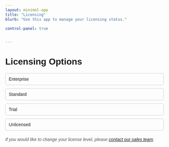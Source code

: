 ```yaml
---
layout: minimal-app
title: "Licensing"
blurb: "Use this app to manage your licensing status."

control-panel: true


---
```



<style>
body {
font-family: Arial, sans-serif;
}
.license-options {
margin: 20px 0;
}
.license-option {
margin: 10px 0;
padding: 10px;
border: 1px solid #ccc;
border-radius: 5px;
}
.current-license {
font-weight: bold;
color: #4CAF50;
}
.contact-message {
margin-top: 20px;
font-style: italic;
color: #555;
}
</style>


<h1>Licensing Options</h1>

<div class="license-options">
<div id="enterprise" class="license-option">Enterprise</div>
<div id="standard" class="license-option">Standard</div>
<div id="trial" class="license-option">Trial</div>
<div id="unlicensed" class="license-option">Unlicensed</div>
</div>

<div id="current-license" class="current-license"></div>
<div class="contact-message">
If you would like to change your license level, please <a href="mailto:sales@example.com">contact our sales team</a>.
</div>

<script>
  document.addEventListener("DOMContentLoaded", function() {
    console.log("Starting check for userdata...");

    const checkForUserdata = setInterval(function() {
      if (typeof userdata !== 'undefined') {
        console.log("userdata is now defined");

        console.log("Doing the license");

        // Determine the user's license, defaulting to "unlicensed" if userdata or subscription is not available
        const license = (userdata && userdata.active_subscriptions)
          ? userdata.active_subscriptions.find(sub => sub.id === "001")?.product || "unlicensed"
          : "unlicensed";

        console.log(license);

        // Set the current license display
        const licenseDisplay = document.getElementById('current-license');
        if (licenseDisplay) {
          licenseDisplay.innerText = `Current License: ${license.charAt(0).toUpperCase() + license.slice(1)}`;
        }

        // Highlight the current license option
        const licenseOption = document.getElementById(license);
        if (licenseOption) {
          licenseOption.classList.add('current-license');
        }

        // Stop the interval after the script runs
        clearInterval(checkForUserdata);
        console.log("Stopped checking for userdata.");
      }
    }, 100); // Check every 100 milliseconds
  });
</script>



